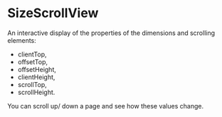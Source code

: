 # SizeScrollView
An interactive display of the properties of the dimensions and scrolling elements: 
- clientTop, 
- offsetTop, 
- offsetHeight, 
- clientHeight, 
- scrollTop, 
- scrollHeight. 

You can scroll up/ down a page and see how these values change.
